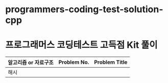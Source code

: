 # programmers-coding-test-solution-cpp

# 프로그래머스 코딩테스트 고득점 Kit 풀이

[](https://school.programmers.co.kr/learn/challenges?tab=algorithm_practice_kit)

| 알고리즘 or 자료구조 | Problem No. | Problem Title |
| --- | --- | --- |
| 해시 |  |  |